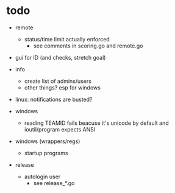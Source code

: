 # todo

- remote
    - status/time limit actually enforced
        - see comments in scoring.go and remote.go
- gui for ID (and checks, stretch goal)
- info
    - create list of admins/users
    - other things? esp for windows
- linux: notifications are busted?
- windows
    - reading TEAMID fails beacuse it's unicode by default and ioutil/program expects ANSI

- windows (wrappers/regs)
    - startup programs

 - release
    - autologin user
        - see release_*.go
